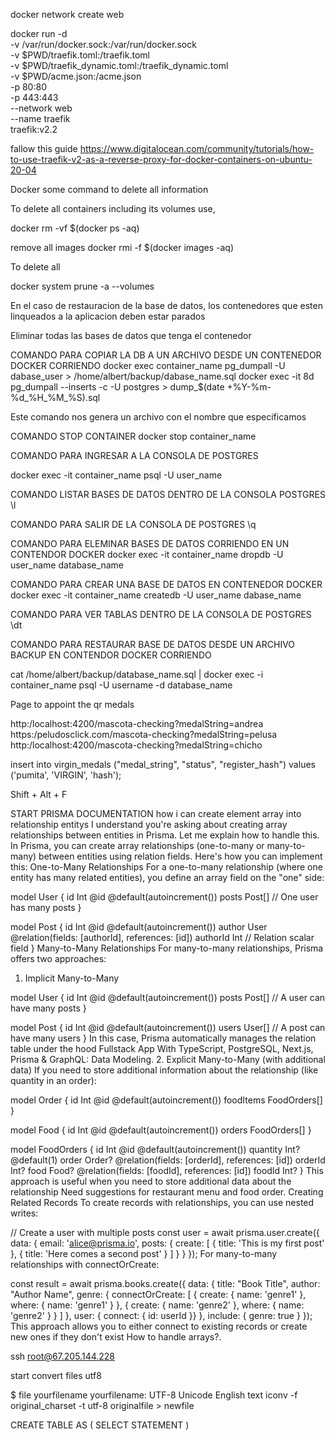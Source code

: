 
docker network create web

docker run -d \
  -v /var/run/docker.sock:/var/run/docker.sock \
  -v $PWD/traefik.toml:/traefik.toml \
  -v $PWD/traefik_dynamic.toml:/traefik_dynamic.toml \
  -v $PWD/acme.json:/acme.json \
  -p 80:80 \
  -p 443:443 \
  --network web \
  --name traefik \
  traefik:v2.2

fallow this guide
https://www.digitalocean.com/community/tutorials/how-to-use-traefik-v2-as-a-reverse-proxy-for-docker-containers-on-ubuntu-20-04


Docker some command to delete all information

To delete all containers including its volumes use,

docker rm -vf $(docker ps -aq)

remove all images
docker rmi -f $(docker images -aq)

To delete all

docker system prune -a --volumes

En el caso de restauracion de la base de datos, los contenedores que esten linqueados a la aplicacion deben estar parados


Eliminar todas las bases de datos que tenga el contenedor

COMANDO PARA COPIAR LA DB A UN ARCHIVO DESDE UN CONTENEDOR DOCKER CORRIENDO
docker exec container_name pg_dumpall -U dabase_user > /home/albert/backup/dabase_name.sql 
docker exec -it 8d pg_dumpall --inserts -c -U postgres > dump_$(date +%Y-%m-%d_%H_%M_%S).sql

Este comando nos genera un archivo con el nombre que especificamos

COMANDO STOP CONTAINER
docker stop container_name


COMANDO PARA INGRESAR A LA CONSOLA DE POSTGRES

docker exec -it container_name psql -U user_name 


COMANDO LISTAR BASES DE DATOS DENTRO DE LA CONSOLA POSTGRES
\l 

COMANDO PARA SALIR DE LA CONSOLA DE POSTGRES
\q

COMANDO PARA ELEMINAR BASES DE DATOS CORRIENDO EN UN CONTENDOR DOCKER
docker exec -it container_name dropdb -U user_name database_name

COMANDO PARA CREAR UNA BASE DE DATOS EN CONTENEDOR DOCKER
docker exec -it container_name createdb -U user_name dabase_name

COMANDO PARA VER TABLAS DENTRO DE LA CONSOLA DE POSTGRES
\dt

COMANDO PARA RESTAURAR BASE DE DATOS DESDE UN ARCHIVO BACKUP EN CONTENDOR DOCKER CORRIENDO

cat /home/albert/backup/database_name.sql | docker exec -i container_name psql -U username -d database_name


Page to appoint the qr medals

http:/localhost:4200/mascota-checking?medalString=andrea
https:/peludosclick.com/mascota-checking?medalString=pelusa
http:/localhost:4200/mascota-checking?medalString=chicho

insert into virgin_medals ("medal_string", "status", "register_hash") values ('pumita', 'VIRGIN', 'hash');

Shift + Alt + F

START PRISMA DOCUMENTATION
how i can create element array into relationship entitys
I understand you're asking about creating array relationships between entities in Prisma. Let me explain how to handle this.
In Prisma, you can create array relationships (one-to-many or many-to-many) between entities using relation fields. Here's how you can implement this:
One-to-Many Relationships
For a one-to-many relationship (where one entity has many related entities), you define an array field on the "one" side:

model User {
  id    Int    @id @default(autoincrement())
  posts Post[] // One user has many posts
}

model Post {
  id       Int  @id @default(autoincrement())
  author   User @relation(fields: [authorId], references: [id])
  authorId Int  // Relation scalar field
}
Many-to-Many Relationships
For many-to-many relationships, Prisma offers two approaches:
1. Implicit Many-to-Many

model User {
  id    Int    @id @default(autoincrement())
  posts Post[] // A user can have many posts
}

model Post {
  id     Int    @id @default(autoincrement())
  users  User[] // A post can have many users
}
In this case, Prisma automatically manages the relation table under the hood Fullstack App With TypeScript, PostgreSQL, Next.js, Prisma & GraphQL: Data Modeling.
2. Explicit Many-to-Many (with additional data)
If you need to store additional information about the relationship (like quantity in an order):

model Order {
  id        Int          @id @default(autoincrement())
  foodItems FoodOrders[]
}

model Food {
  id     Int          @id @default(autoincrement())
  orders FoodOrders[]
}

model FoodOrders {
  id       Int    @id @default(autoincrement())
  quantity Int?   @default(1)
  order    Order? @relation(fields: [orderId], references: [id])
  orderId  Int?
  food     Food?  @relation(fields: [foodId], references: [id])
  foodId   Int?
}
This approach is useful when you need to store additional data about the relationship Need suggestions for restaurant menu and food order.
Creating Related Records
To create records with relationships, you can use nested writes:

// Create a user with multiple posts
const user = await prisma.user.create({
  data: {
    email: 'alice@prisma.io',
    posts: {
      create: [
        { title: 'This is my first post' },
        { title: 'Here comes a second post' }
      ]
    }
  }
});
For many-to-many relationships with connectOrCreate:

const result = await prisma.books.create({
  data: {
    title: "Book Title",
    author: "Author Name",
    genre: {
      connectOrCreate: [
        { create: { name: 'genre1' }, where: { name: 'genre1' } },
        { create: { name: 'genre2' }, where: { name: 'genre2' } }
      ]
    },
    user: { connect: { id: userId }}
  },
  include: {
    genre: true
  }
});
This approach allows you to either connect to existing records or create new ones if they don't exist How to handle arrays?.


ssh root@67.205.144.228

start convert files utf8

$ file yourfilename
yourfilename: UTF-8 Unicode English text
iconv -f original_charset -t utf-8 originalfile > newfile

CREATE TABLE <table name> AS (
SELECT STATEMENT
)